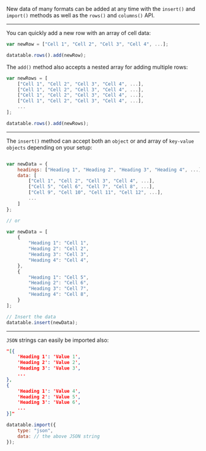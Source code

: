 New data of many formats can be added at any time with the `insert()` and `import()` methods as well as the `rows()` and `columns()` API.

---

You can quickly add a new row with an array of cell data:

```javascript
var newRow = ["Cell 1", "Cell 2", "Cell 3", "Cell 4", ...];

datatable.rows().add(newRow);
```

The `add()` method also accepts a nested array for adding multiple rows:
```javascript
var newRows = [
    ["Cell 1", "Cell 2", "Cell 3", "Cell 4", ...],
    ["Cell 1", "Cell 2", "Cell 3", "Cell 4", ...],
    ["Cell 1", "Cell 2", "Cell 3", "Cell 4", ...],
    ["Cell 1", "Cell 2", "Cell 3", "Cell 4", ...],
    ...
];

datatable.rows().add(newRows);
```
---

The `insert()` method can accept both an `object` or and array of `key-value objects` depending on your setup:

```javascript

var newData = {
    headings: ["Heading 1", "Heading 2", "Heading 3", "Heading 4", ...],
    data: [
        ["Cell 1", "Cell 2", "Cell 3", "Cell 4", ...],
        ["Cell 5", "Cell 6", "Cell 7", "Cell 8", ...],
        ["Cell 9", "Cell 10", "Cell 11", "Cell 12", ...],
        ...
    ]
};

// or 

var newData = [
    {
        "Heading 1": "Cell 1",
        "Heading 2": "Cell 2",
        "Heading 3": "Cell 3",
        "Heading 4": "Cell 4",
    },
    {
        "Heading 1": "Cell 5",
        "Heading 2": "Cell 6",
        "Heading 3": "Cell 7",
        "Heading 4": "Cell 8",
    }
];

// Insert the data
datatable.insert(newData);

```

---

`JSON` strings can easily be imported also:

```json
"[{
    'Heading 1': 'Value 1',
    'Heading 2': 'Value 2',
    'Heading 3': 'Value 3',
    ...
},
{
    'Heading 1': 'Value 4',
    'Heading 2': 'Value 5',
    'Heading 3': 'Value 6',
    ...
}]"
```

```javascript
datatable.import({
    type: "json",
    data: // the above JSON string
});
```